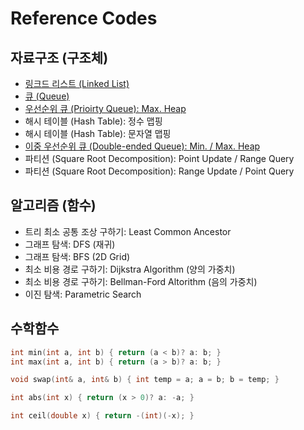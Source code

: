 # Reference Codes

## 자료구조 (구조체)

- [링크드 리스트 (Linked List)](https://github.com/nampluskr/coding_test/blob/main/ref/linked_list.md)
- [큐 (Queue)](https://github.com/nampluskr/coding_test/blob/main/ref/queue.md)
- [우선순위 큐 (Prioirty Queue): Max. Heap](https://github.com/nampluskr/coding_test/blob/main/ref/priority_queue.md)
- 해시 테이블 (Hash Table): 정수 맵핑
- 해시 테이블 (Hash Table): 문자열 맵핑
- [이중 우선순위 큐 (Double-ended Queue): Min. / Max. Heap](https://github.com/nampluskr/coding_test/blob/main/ref/double_ended_pq.md)
- 파티션 (Square Root Decomposition): Point Update / Range Query
- 파티션 (Square Root Decomposition): Range Update / Point Query

## 알고리즘 (함수)

- 트리 최소 공통 조상 구하기: Least Common Ancestor
- 그래프 탐색: DFS (재귀)
- 그래프 탐색: BFS (2D Grid)
- 최소 비용 경로 구하기: Dijkstra Algorithm (양의 가중치)
- 최소 비용 경로 구하기: Bellman-Ford Altorithm (음의 가중치)
- 이진 탐색: Parametric Search

## 수학함수

```cpp
int min(int a, int b) { return (a < b)? a: b; }
int max(int a, int b) { return (a > b)? a: b; }
```

```cpp
void swap(int& a, int& b) { int temp = a; a = b; b = temp; }
```

```cpp
int abs(int x) { return (x > 0)? a: -a; }
```

```cpp
int ceil(double x) { return -(int)(-x); }
```